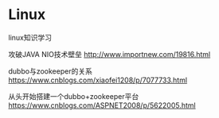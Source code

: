 # Linux
linux知识学习

攻破JAVA NIO技术壁垒
http://www.importnew.com/19816.html

dubbo与zookeeper的关系
https://www.cnblogs.com/xiaofei1208/p/7077733.html

从头开始搭建一个dubbo+zookeeper平台
https://www.cnblogs.com/ASPNET2008/p/5622005.html
